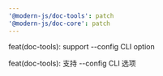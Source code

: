 ```yaml
---
'@modern-js/doc-tools': patch
'@modern-js/doc-core': patch
---
```


feat(doc-tools): support --config CLI option

feat(doc-tools): 支持 --config CLI 选项
